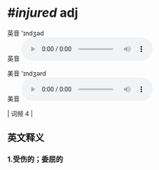 # ***\#injured*** adj
英音 'ɪndʒəd  
英音
<audio src="./media/injured1_AAC.aac" controls="controls"></audio>

美音 'ɪndʒərd  
美音
<audio src="./media/injured2_AAC.aac" controls="controls"></audio>



| 词频 4 |  

英文释义
---
### 1.**受伤的；委屈的**  


